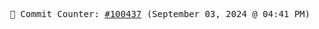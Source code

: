 <p align="center">
    <samp>
        📮 Commit Counter: <a href="https://github.com/Javascript-void0/Javascript-void0/commits/main">#100437</a> (September 03, 2024 @ 04:41 PM)
    </samp>
</p>